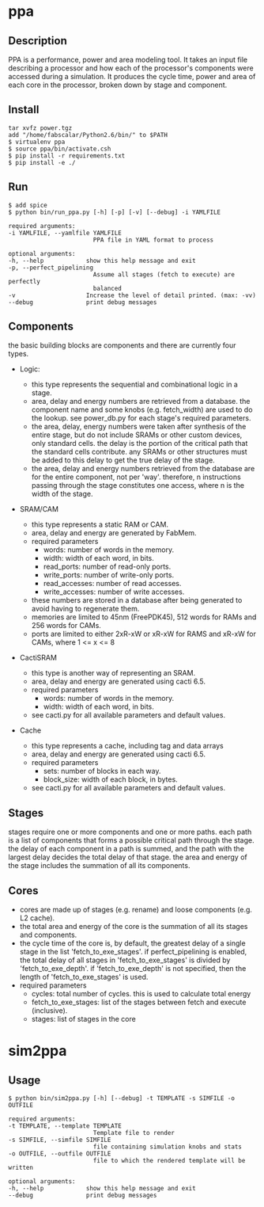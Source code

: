 ppa
===


Description
-----------
PPA is a performance, power and area modeling tool. It takes an input file
describing a processor and how each of the processor's components were accessed
during a simulation. It produces the cycle time, power and area of each core in
the processor, broken down by stage and component. 

Install
-------

    tar xvfz power.tgz
    add "/home/fabscalar/Python2.6/bin/" to $PATH
    $ virtualenv ppa
    $ source ppa/bin/activate.csh
    $ pip install -r requirements.txt
    $ pip install -e ./

Run
---

    $ add spice
    $ python bin/run_ppa.py [-h] [-p] [-v] [--debug] -i YAMLFILE

    required arguments:
    -i YAMLFILE, --yamlfile YAMLFILE
                            PPA file in YAML format to process

    optional arguments:
    -h, --help            show this help message and exit
    -p, --perfect_pipelining
                            Assume all stages (fetch to execute) are perfectly
                            balanced
    -v                    Increase the level of detail printed. (max: -vv)
    --debug               print debug messages

Components
----------
the basic building blocks are components and there are currently four types.

- Logic: 
    - this type represents the sequential and combinational logic in
      a stage. 
    - area, delay and energy numbers are retrieved from a database. the
      component name and some knobs (e.g. fetch_width) are used to do the
      lookup. see power_db.py for each stage's required parameters.
    - the area, delay, energy numbers were taken after synthesis of the
      entire stage, but do not include SRAMs or other custom devices, only standard
      cells. the delay is the portion of the critical path that the standard cells
      contribute. any SRAMs or other structures must be added to this delay to get
      the true delay of the stage. 
    - the area, delay and energy numbers retrieved from the database are for the 
      entire component, not per 'way'. therefore, n instructions passing through
      the stage constitutes one access, where n is the width of the stage. 

- SRAM/CAM
    - this type represents a static RAM or CAM.
    - area, delay and energy are generated by FabMem.
    - required parameters
        - words: number of words in the memory.
        - width: width of each word, in bits.
        - read_ports: number of read-only ports.
        - write_ports: number of write-only ports.
        - read_accesses: number of read accesses.
        - write_accesses: number of write accesses.
    - these numbers are stored in a database after being generated to avoid
      having to regenerate them.
    - memories are limited to 45nm (FreePDK45), 512 words for RAMs and 256 words
      for CAMs.
    - ports are limited to either 2xR-xW or xR-xW for RAMS and xR-xW for CAMs,
      where 1 <= x <= 8

- CactiSRAM
    - this type is another way of representing an SRAM.
    - area, delay and energy are generated using cacti 6.5.
    - required parameters
        - words: number of words in the memory.
        - width: width of each word, in bits.
    - see cacti.py for all available parameters and default values.

- Cache
    - this type represents a cache, including tag and data arrays
    - area, delay and energy are generated using cacti 6.5.
    - required parameters
        - sets: number of blocks in each way.
        - block_size: width of each block, in bytes.
    - see cacti.py for all available parameters and default values.

Stages
------

stages require one or more components and one or more paths. each path is a
list of components that forms a possible critical path through the stage. the
delay of each component in a path is summed, and the path with the largest
delay decides the total delay of that stage. the area and energy of the stage 
includes the summation of all its components.

Cores
-----

- cores are made up of stages (e.g. rename) and loose components (e.g. L2
  cache). 
- the total area and energy of the core is the summation of all its
  stages and components. 
- the cycle time of the core is, by default, the greatest
  delay of a single stage in the list 'fetch\_to\_exe\_stages'. if
  perfect\_pipelining is enabled, the total delay of all stages in
  'fetch\_to\_exe\_stages' is divided by 'fetch\_to\_exe\_depth'. if
  'fetch\_to\_exe\_depth' is not specified, then the length of
  'fetch\_to\_exe\_stages' is used.
- required parameters
    - cycles: total number of cycles. this is used to calculate total energy
    - fetch\_to\_exe\_stages: list of the stages between fetch and execute
      (inclusive).
    - stages: list of stages in the core 

sim2ppa
=======

Usage
-----

    $ python bin/sim2ppa.py [-h] [--debug] -t TEMPLATE -s SIMFILE -o OUTFILE

    required arguments:
    -t TEMPLATE, --template TEMPLATE
                            Template file to render
    -s SIMFILE, --simfile SIMFILE
                            file containing simulation knobs and stats
    -o OUTFILE, --outfile OUTFILE
                            file to which the rendered template will be written

    optional arguments:
    -h, --help            show this help message and exit
    --debug               print debug messages
